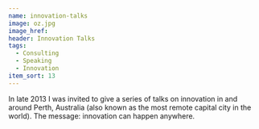 ```yaml
---
name: innovation-talks
image: oz.jpg
image_href: 
header: Innovation Talks
tags:
  - Consulting
  - Speaking
  - Innovation
item_sort: 13
---
```

In late 2013 I was invited to give a series of talks on innovation in and around Perth, Australia (also known as the most remote capital city in the world). The message: innovation can happen anywhere.

